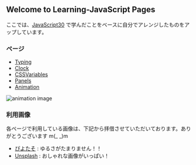 ## Welcome to Learning-JavaScript Pages

ここでは、[JavaScript30](https://javascript30.com/) で学んだことをベースに自分でアレンジしたものをアップしています。


### ページ

- [Typing](https://nouvelle.github.io/Learning-JavaScript/01_Typing/) 
- [Clock](https://nouvelle.github.io/Learning-JavaScript/02_Clock/) 
- [CSSVariables](https://nouvelle.github.io/Learning-JavaScript/03_CSSVariables/) 
- [Panels](https://nouvelle.github.io/Learning-JavaScript/05_Panels/) 
- [Animation](https://nouvelle.github.io/Learning-JavaScript/animation/) 

![animation image](https://nouvelle.github.io/Learning-JavaScript/animation/img/animation.gif)

### 利用画像

各ページで利用している画像は、下記から拝借させていただいております。ありがとうございます m(_ _)m  

- [ぴよたそ](https://hiyokoyarou.com/)  : ゆるさがたまりません！！
- [Unsplash](https://unsplash.com/)  : おしゃれな画像がいっぱい！
